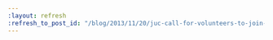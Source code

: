 ```yaml
---
:layout: refresh
:refresh_to_post_id: "/blog/2013/11/20/juc-call-for-volunteers-to-join-the-organizing-committee-and-venues"
---
```


